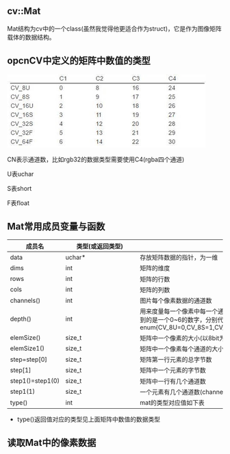 ## cv::Mat

Mat结构为cv中的一个class(虽然我觉得他更适合作为struct)，它是作为图像矩阵载体的数据结构。

## opcnCV中定义的矩阵中数值的类型

![](./图片/Mat矩阵类型值对应图.jpeg)

CN表示通道数，比如rgb32的数据类型需要使用C4(rgba四个通道)

U表uchar

S表short

F表float

## Mat常用成员变量与函数

| 成员名           | <span style="display:inline-block;width: 160px">类型(或返回类型)</span> | 介绍                                                         |
| ---------------- | ------------------------------------------------------------ | ------------------------------------------------------------ |
| data             | uchar*                                                       | 存放矩阵数据的指针，为一维                                   |
| dims             | int                                                          | 矩阵的维度                                                   |
| rows             | int                                                          | 矩阵的行数                                                   |
| cols             | int                                                          | 矩阵的列数                                                   |
| channels()       | int                                                          | 图片每个像素数据的通道数                                     |
| depth()          | int                                                          | 用来度量每一个像素中每一个通道的精度，但它本身与图像的通道数无关Mat.depth()得到的是一个0~6的数字，分别代表不同的位数enum{CV_8U=0,CV_8S=1,CV_16U=2,CV_16S=3,CV_32S=4,CV_32F=5,CV_64F=6} |
| elemSize()       | size_t                                                       | 矩阵中一个像素的大小(以8bit为单位)，比如rgb24的矩阵导入后该函数返回3 |
| elemSize1()      | size_t                                                       | 矩阵中一个像素每个通道的大小，相当于返回 elemSize/channels   |
| step=step[0]     | size_t                                                       | 矩阵第一行元素的总字节数                                     |
| step[1]          | size_t                                                       | 矩阵中一个元素的字节数                                       |
| step1()=step1(0) | size_t                                                       | 矩阵中一行有几个通道数                                       |
| step1(1)         | size_t                                                       | 一个元素有几个通道数(channel())                              |
| type()           | int                                                          | mat的类型对应值如下表                                        |

* type()返回值对应的类型见上面矩阵中数值的数据类型

## 读取Mat中的像素数据
